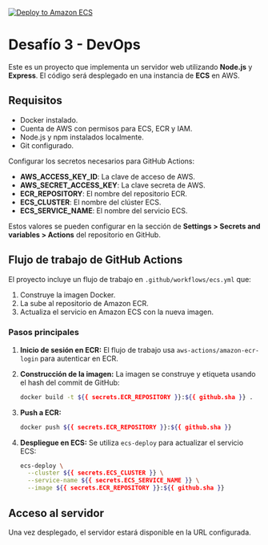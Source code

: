 [![Deploy to Amazon ECS](https://github.com/amurpo/desafio3-devops/actions/workflows/ecs.yml/badge.svg)](https://github.com/amurpo/desafio3-devops/actions/workflows/ecs.yml)

# Desafío 3 - DevOps

Este es un proyecto que implementa un servidor web utilizando **Node.js** y **Express**. El código será desplegado en una instancia de **ECS** en AWS.

## Requisitos

- Docker instalado.
- Cuenta de AWS con permisos para ECS, ECR y IAM.
- Node.js y npm instalados localmente.
- Git configurado.

Configurar los secretos necesarios para GitHub Actions:
   - **AWS_ACCESS_KEY_ID**: La clave de acceso de AWS.
   - **AWS_SECRET_ACCESS_KEY**: La clave secreta de AWS.
   - **ECR_REPOSITORY**: El nombre del repositorio ECR.
   - **ECS_CLUSTER**: El nombre del clúster ECS.
   - **ECS_SERVICE_NAME**: El nombre del servicio ECS.

   Estos valores se pueden configurar en la sección de **Settings > Secrets and variables > Actions** del repositorio en GitHub.

## Flujo de trabajo de GitHub Actions

El proyecto incluye un flujo de trabajo en `.github/workflows/ecs.yml` que:

1. Construye la imagen Docker.
2. La sube al repositorio de Amazon ECR.
3. Actualiza el servicio en Amazon ECS con la nueva imagen.

### Pasos principales

1. **Inicio de sesión en ECR:**
   El flujo de trabajo usa `aws-actions/amazon-ecr-login` para autenticar en ECR.

2. **Construcción de la imagen:**
   La imagen se construye y etiqueta usando el hash del commit de GitHub:
   ```bash
   docker build -t ${{ secrets.ECR_REPOSITORY }}:${{ github.sha }} .
   ```

3. **Push a ECR:**
   ```bash
   docker push ${{ secrets.ECR_REPOSITORY }}:${{ github.sha }}
   ```

4. **Despliegue en ECS:**
   Se utiliza `ecs-deploy` para actualizar el servicio ECS:
   ```bash
   ecs-deploy \
     --cluster ${{ secrets.ECS_CLUSTER }} \
     --service-name ${{ secrets.ECS_SERVICE_NAME }} \
     --image ${{ secrets.ECR_REPOSITORY }}:${{ github.sha }}
   ```

## Acceso al servidor

Una vez desplegado, el servidor estará disponible en la URL configurada.
